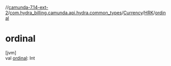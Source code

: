//[camunda-7.14-ext-2](../../../../index.md)/[com.hydra_billing.camunda.api.hydra.common_types](../../index.md)/[Currency](../index.md)/[HRK](index.md)/[ordinal](ordinal.md)

# ordinal

[jvm]\
val [ordinal](ordinal.md): Int

